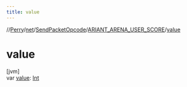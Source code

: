 ```yaml
---
title: value
---
```

//[Perry](../../../../index.html)/[net](../../index.html)/[SendPacketOpcode](../index.html)/[ARIANT_ARENA_USER_SCORE](index.html)/[value](value.html)



# value



[jvm]\
var [value](value.html): [Int](https://kotlinlang.org/api/latest/jvm/stdlib/kotlin/-int/index.html)





